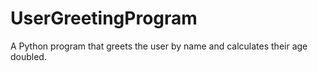 # UserGreetingProgram
A Python program that greets the user by name and calculates their age doubled.
